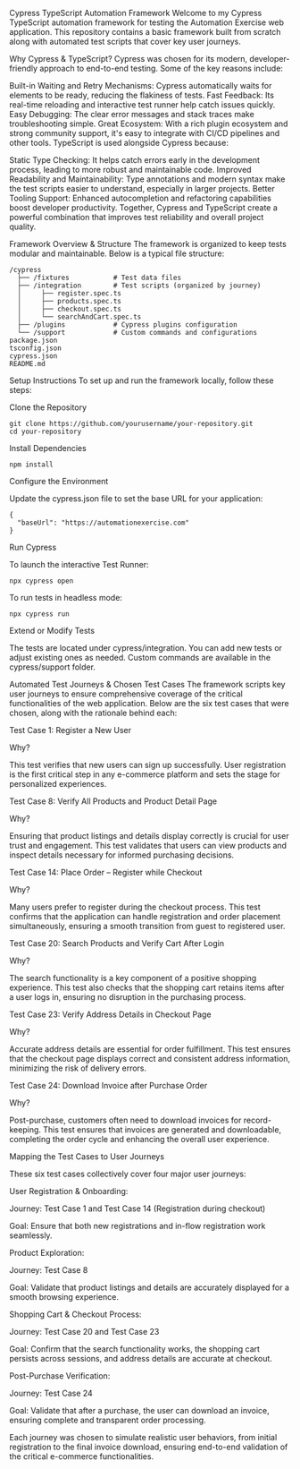 Cypress TypeScript Automation Framework
Welcome to my Cypress TypeScript automation framework for testing the Automation Exercise web application. This repository contains a basic framework built from scratch along with automated test scripts that cover key user journeys.

Why Cypress & TypeScript?
Cypress was chosen for its modern, developer-friendly approach to end-to-end testing. Some of the key reasons include:

Built-in Waiting and Retry Mechanisms: Cypress automatically waits for elements to be ready, reducing the flakiness of tests.
Fast Feedback: Its real-time reloading and interactive test runner help catch issues quickly.
Easy Debugging: The clear error messages and stack traces make troubleshooting simple.
Great Ecosystem: With a rich plugin ecosystem and strong community support, it's easy to integrate with CI/CD pipelines and other tools.
TypeScript is used alongside Cypress because:

Static Type Checking: It helps catch errors early in the development process, leading to more robust and maintainable code.
Improved Readability and Maintainability: Type annotations and modern syntax make the test scripts easier to understand, especially in larger projects.
Better Tooling Support: Enhanced autocompletion and refactoring capabilities boost developer productivity.
Together, Cypress and TypeScript create a powerful combination that improves test reliability and overall project quality.

Framework Overview & Structure
The framework is organized to keep tests modular and maintainable. Below is a typical file structure:

```
/cypress
  ├── /fixtures           # Test data files
  ├── /integration        # Test scripts (organized by journey)
  │     ├── register.spec.ts
  │     ├── products.spec.ts
  │     ├── checkout.spec.ts
  │     └── searchAndCart.spec.ts
  ├── /plugins            # Cypress plugins configuration
  └── /support            # Custom commands and configurations
package.json
tsconfig.json
cypress.json
README.md
```

Setup Instructions
To set up and run the framework locally, follow these steps:

Clone the Repository
```
git clone https://github.com/yourusername/your-repository.git
cd your-repository
```
Install Dependencies

```
npm install
```

Configure the Environment

Update the cypress.json file to set the base URL for your application:

```
{
  "baseUrl": "https://automationexercise.com"
}
```

Run Cypress

To launch the interactive Test Runner:

```
npx cypress open

```

To run tests in headless mode:

```
npx cypress run

```

Extend or Modify Tests

The tests are located under cypress/integration. You can add new tests or adjust existing ones as needed. Custom commands are available in the cypress/support folder.

Automated Test Journeys & Chosen Test Cases
The framework scripts key user journeys to ensure comprehensive coverage of the critical functionalities of the web application. Below are the six test cases that were chosen, along with the rationale behind each:


Test Case 1: Register a New User

Why?

This test verifies that new users can sign up successfully. User registration is the first critical step in any e-commerce platform and sets the stage for personalized experiences.



Test Case 8: Verify All Products and Product Detail Page

Why?

Ensuring that product listings and details display correctly is crucial for user trust and engagement. This test validates that users can view products and inspect details necessary for informed purchasing decisions.



Test Case 14: Place Order – Register while Checkout

Why?

Many users prefer to register during the checkout process. This test confirms that the application can handle registration and order placement simultaneously, ensuring a smooth transition from guest to registered user.



Test Case 20: Search Products and Verify Cart After Login

Why?

The search functionality is a key component of a positive shopping experience. This test also checks that the shopping cart retains items after a user logs in, ensuring no disruption in the purchasing process.



Test Case 23: Verify Address Details in Checkout Page

Why?

Accurate address details are essential for order fulfillment. This test ensures that the checkout page displays correct and consistent address information, minimizing the risk of delivery errors.



Test Case 24: Download Invoice after Purchase Order

Why?

Post-purchase, customers often need to download invoices for record-keeping. This test ensures that invoices are generated and downloadable, completing the order cycle and enhancing the overall user experience.



Mapping the Test Cases to User Journeys

These six test cases collectively cover four major user journeys:



User Registration & Onboarding:

Journey: Test Case 1 and Test Case 14 (Registration during checkout)

Goal: Ensure that both new registrations and in-flow registration work seamlessly.


Product Exploration:

Journey: Test Case 8

Goal: Validate that product listings and details are accurately displayed for a smooth browsing experience.


Shopping Cart & Checkout Process:

Journey: Test Case 20 and Test Case 23

Goal: Confirm that the search functionality works, the shopping cart persists across sessions, and address details are accurate at checkout.


Post-Purchase Verification:

Journey: Test Case 24

Goal: Validate that after a purchase, the user can download an invoice, ensuring complete and transparent order processing.


Each journey was chosen to simulate realistic user behaviors, from initial registration to the final invoice download, ensuring end-to-end validation of the critical e-commerce functionalities.

